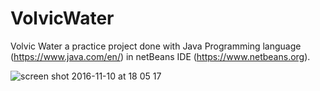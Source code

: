 # VolvicWater
Volvic Water a practice project done with Java Programming language (https://www.java.com/en/) in netBeans IDE (https://www.netbeans.org).

![screen shot 2016-11-10 at 18 05 17](https://cloud.githubusercontent.com/assets/5924811/20188382/51bd8782-a770-11e6-8587-60441d662efa.png)
